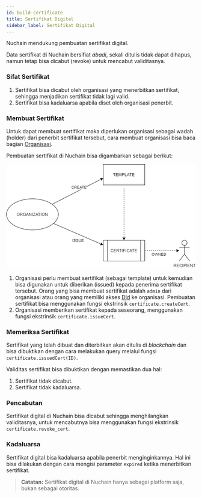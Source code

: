 ```yaml
---
id: build-certificate
title: Sertifikat Digital
sidebar_label: Sertifikat Digital
---
```


Nuchain mendukung pembuatan sertifikat digital.

Data sertifikat di Nuchain bersifiat _abadi_, sekali ditulis tidak dapat dihapus, namun tetap bisa 
dicabut (revoke) untuk mencabut validitasnya.

### Sifat Sertifikat

1. Sertifikat bisa dicabut oleh organisasi yang menerbitkan sertifikat, sehingga menjadikan sertifikat tidak lagi valid.
2. Sertifikat bisa kadaluarsa apabila diset oleh organisasi penerbit.

### Membuat Sertifikat

Untuk dapat membuat sertifikat maka diperlukan organisasi sebagai wadah (holder) dari penerbit sertifikat tersebut, 
cara membuat organisasi bisa baca bagian [Organisasi](build-organization.md).

Pembuatan sertifikat di Nuchain bisa digambarkan sebagai berikut:

![Nuchain Certificate](/img/nuchain-certificate.png)

1. Organisasi perlu membuat sertifikat (sebagai template) untuk kemudian bisa digunakan untuk diberikan (issued)
kepada penerima sertifikat tersebut. Orang yang bisa membuat sertifikat adalah `admin` dari organisasi atau orang yang memiliki akses [DId](build-did.md) ke organisasi. Pembuatan sertifikat bisa menggunakan fungsi ekstrinsik `certificate.createCert`.
2. Organisasi memberikan sertifikat kepada seseorang, menggunakan fungsi ekstrinsik `certificate.issueCert`.


### Memeriksa Sertifikat

Sertifikat yang telah dibuat dan diterbitkan akan ditulis di _blockchain_ dan bisa dibuktikan dengan cara melakukan query melalui fungsi `certificate.issuedCert(ID)`.

Validitas sertifikat bisa dibuktikan dengan memastikan dua hal:

1. Sertifikat tidak dicabut.
2. Sertifikat tidak kadaluarsa.

### Pencabutan

Sertifikat digital di Nuchain bisa dicabut sehingga menghilangkan validitasnya, untuk mencabutnya bisa menggunakan fungsi ekstrinsik `certificate.revoke_cert`.

### Kadaluarsa

Sertifikat digital bisa kadaluarsa apabila penerbit menginginkannya. Hal ini bisa dilakukan dengan cara mengisi parameter `expired` ketika menerbitkan sertifikat.

> **Catatan:** Sertifikat digital di Nuchain hanya sebagai platform saja, bukan sebagai otoritas.

